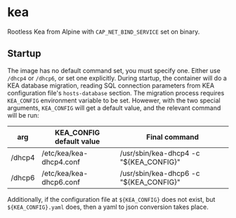 # kea

Rootless Kea from Alpine with `CAP_NET_BIND_SERVICE` set on binary.

## Startup

The image has no default command set, you must specify one. Either use `/dhcp4` or `/dhcp6`, or set one explicitly. During startup, the container will do a KEA database migration, reading SQL connection parameters from KEA configuration file's `hosts-database` section. The migration process requires `KEA_CONFIG` environment variable to be set. Howewer, with the two special arguments, `KEA_CONFIG` will get a default value, and the relevant command will be run:

arg | KEA_CONFIG default value | Final command
-|-|-
/dhcp4 | /etc/kea/kea-dhcp4.conf | /usr/sbin/kea-dhcp4 -c "${KEA_CONFIG}"
/dhcp6 | /etc/kea/kea-dhcp6.conf | /usr/sbin/kea-dhcp6 -c "${KEA_CONFIG}"

Additionally, if the configuration file at `${KEA_CONFIG}` does not exist, but `${KEA_CONFIG}.yaml` does, then a yaml to json conversion takes place.
